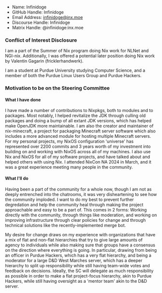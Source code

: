 - Name: Infinidoge
- GitHub Handle: Infinidoge
- Email Address: infinidoge@inx.moe
- Discourse Handle: Infinidoge
- Matrix Handle: @infinidoge:inx.moe

### Conflict of Interest Disclosure

I am a part of the Summer of Nix program doing Nix work for NLNet and NGI-nix.
Additionally, I was offered a potential later position doing Nix work by Valentin Gagarin (fricklerhandwerk).

I am a student at Purdue University studying Computer Science, and a member of both the Purdue Linux Users Group and Purdue Hackers.

### Motivation to be on the Steering Committee

#### What I have done

I have made a number of contributions to Nixpkgs, both to modules and to packages. Most notably, I helped revitalize the JDK through culling old packages and doing a bump of all extant JDK versions, which has helped make OpenJDK more maintainable.
I am also the creator and maintainer of nix-minecraft, a project for packaging Minecraft server software which also includes a more advanced module for hosting multiple Minecraft servers.
For my personal projects, my NixOS configuration 'universe' has represented over 2200 commits and 3 years worth of my investment into building on and working with NixOS across all of my machines. I also use Nix and NixOS for all of my software projects, and have talked about and helped others with using Nix.
I attended NixCon NA 2024 in March, and it was a great experience meeting many people in the community.

#### What I'll do

Having been a part of the community for a whole now, though I am not as deeply entrenched into the chatrooms, it was very disheartening to see how the community imploded. I want to do my best to prevent further degredation and help the community heal through making the project approachable and easy to be a part of. This comes in 2 forms: Working directly with the community, through things like moderation, and working on improving infrastructure through clear policies for change and through technical solutions like the recently-implemented merge bot.

My desire for change draws on my experience with organizations that have a mix of flat and non-flat hierarchies that try to give large amounts of agency to individuals while also making sure that groups have a consensus on the direction where everything is going. In particular, drawing from being an officer in Purdue Hackers, which has a very flat hierarchy, and being a moderator for a large D&D West Marches server, which has a deeper hierarchy to split up responsibility while still having team-wide votes and feedback on decisions. Ideally, the SC will delegate as much responsibility as possible in order to make a flat project-focus hierarchy, akin to Purdue Hackers, while still having oversight as a 'mentor team' akin to the D&D server. 

